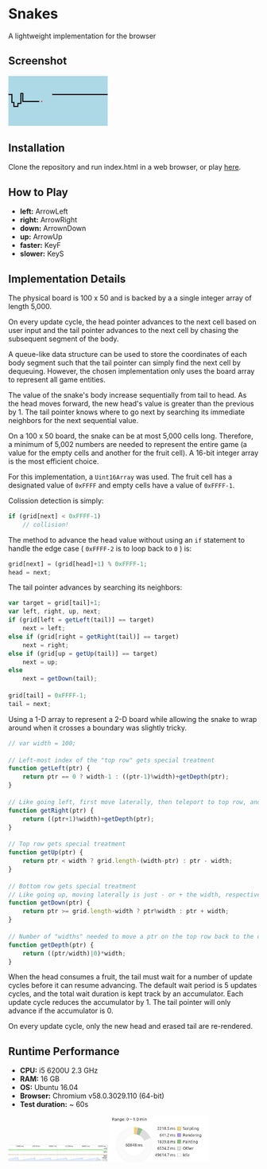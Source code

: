 # Snakes
A lightweight implementation for the browser

## Screenshot
<img src="https://github.com/16point7/one-offs/blob/snakes/snakes/snakes.png?raw=true" width="200px">

## Installation
Clone the repository and run index.html in a web browser, or play [here](https://cdn.rawgit.com/16point7/one-offs/snakes/snakes/index.html).

## How to Play
* **left:** ArrowLeft
* **right:** ArrowRight
* **down:** ArrownDown
* **up:** ArrowUp
* **faster:** KeyF
* **slower:** KeyS

## Implementation Details
The physical board is 100 x 50 and is backed by a a single integer array of length 5,000.

On every update cycle, the head pointer advances to the next cell based on user input and the tail pointer advances to the next cell by chasing the subsequent segment of the body.

A queue-like data structure can be used to store the coordinates of each body segment such that the tail pointer can simply find the next cell by dequeuing. However, the chosen implementation only uses the board array to represent all game entities.

The value of the snake's body increase sequentially from tail to head. As the head moves forward, the new head's value is greater than the previous by 1. The tail pointer knows where to go next by searching its immediate neighbors for the next sequential value.

On a 100 x 50 board, the snake can be at most 5,000 cells long. Therefore, a minimum of 5,002 numbers are needed to represent the entire game (a value for the empty cells and another for the fruit cell). A 16-bit integer array is the most efficient choice.

For this implementation, a <code>Uint16Array</code> was used. The fruit cell has a designated value of <code>0xFFFF</code> and empty cells have a value of <code>0xFFFF-1</code>. 

Colission detection is simply:
```javascript
if (grid[next] < 0xFFFF-1)
    // collision!
```
The method to advance the head value without using an <code>if</code> statement to handle the edge case ( <code>0xFFFF-2</code> is to loop back to <code>0</code> ) is:
```javascript
grid[next] = (grid[head]+1) % 0xFFFF-1;
head = next;
```
The tail pointer advances by searching its neighbors:
```javascript
var target = grid[tail]+1;
var left, right, up, next;
if (grid[left = getLeft(tail)] == target)
    next = left;
else if (grid[right = getRight(tail)] == target)
    next = right;
else if (grid[up = getUp(tail)] == target)
    next = up;
else
    next = getDown(tail);
    
grid[tail] = 0xFFFF-1;
tail = next;
```
Using a 1-D array to represent a 2-D board while allowing the snake to wrap around when it crosses a boundary was slightly tricky.

```javascript
// var width = 100;

// Left-most index of the "top row" gets special treatment
function getLeft(ptr) {
    return ptr == 0 ? width-1 : ((ptr-1)%width)+getDepth(ptr);
}

// Like going left, first move laterally, then teleport to top row, and finally come back to current row
function getRight(ptr) {
    return ((ptr+1)%width)+getDepth(ptr);
}

// Top row gets special treatment
function getUp(ptr) {
    return ptr < width ? grid.length-(width-ptr) : ptr - width;
}

// Bottom row gets special treatment
// Like going up, moving laterally is just - or + the width, respectively
function getDown(ptr) {
    return ptr >= grid.length-width ? ptr%width : ptr + width;
}

// Number of "widths" needed to move a ptr on the top row back to the current row
function getDepth(ptr) {
    return ((ptr/width)|0)*width;
}
```

When the head consumes a fruit, the tail must wait for a number of update cycles before it can resume advancing. The default wait period is 5 updates cycles, and the total wait duration is kept track by an accumulator. Each update cycle reduces the accumulator by 1. The tail pointer will only advance if the accumulator is 0.

On every update cycle, only the new head and erased tail are re-rendered. 

## Runtime Performance
* **CPU:** i5 6200U 2.3 GHz
* **RAM:** 16 GB
* **OS:** Ubuntu 16.04 
* **Browser:** Chromium v58.0.3029.110 (64-bit)
* **Test duration:** ~ 60s

<img src="https://github.com/16point7/one-offs/blob/snakes/snakes/snakes-performance1.png?raw=true" width="200px">

<img src="https://github.com/16point7/one-offs/blob/snakes/snakes/snakes-performance2.png?raw=true" width="200px">